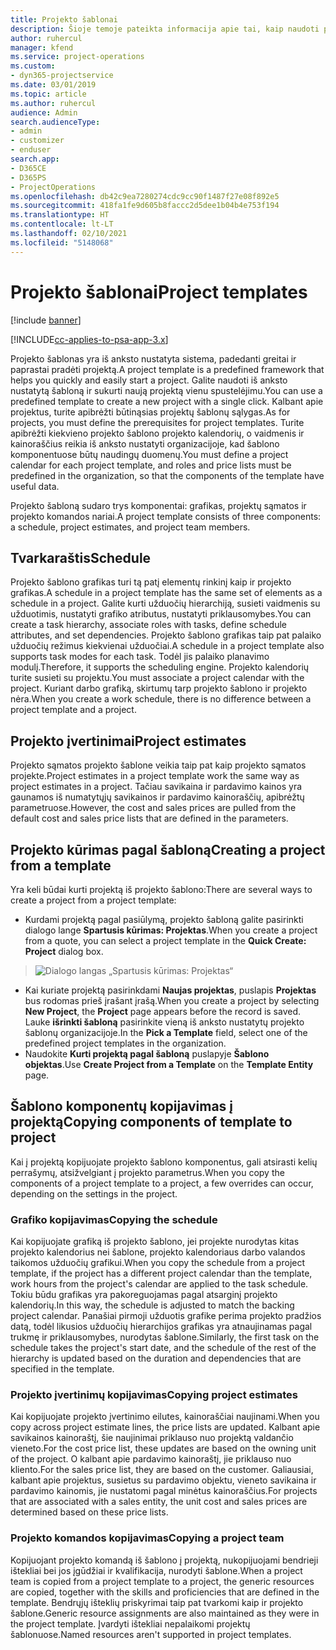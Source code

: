 ```yaml
---
title: Projekto šablonai
description: Šioje temoje pateikta informacija apie tai, kaip naudoti projektų šablonus, skirtus greitam projektų nustatymui.
author: ruhercul
manager: kfend
ms.service: project-operations
ms.custom:
- dyn365-projectservice
ms.date: 03/01/2019
ms.topic: article
ms.author: ruhercul
audience: Admin
search.audienceType:
- admin
- customizer
- enduser
search.app:
- D365CE
- D365PS
- ProjectOperations
ms.openlocfilehash: db42c9ea7280274cdc9cc90f1487f27e08f892e5
ms.sourcegitcommit: 418fa1fe9d605b8faccc2d5dee1b04b4e753f194
ms.translationtype: HT
ms.contentlocale: lt-LT
ms.lasthandoff: 02/10/2021
ms.locfileid: "5148068"
---
```

# <a name="project-templates"></a><span data-ttu-id="2556f-103">Projekto šablonai</span><span class="sxs-lookup"><span data-stu-id="2556f-103">Project templates</span></span> 

[!include [banner](../includes/psa-now-project-operations.md)]

[!INCLUDE[cc-applies-to-psa-app-3.x](../includes/cc-applies-to-psa-app-3x.md)]

<span data-ttu-id="2556f-104">Projekto šablonas yra iš anksto nustatyta sistema, padedanti greitai ir paprastai pradėti projektą.</span><span class="sxs-lookup"><span data-stu-id="2556f-104">A project template is a predefined framework that helps you quickly and easily start a project.</span></span> <span data-ttu-id="2556f-105">Galite naudoti iš anksto nustatytą šabloną ir sukurti naują projektą vienu spustelėjimu.</span><span class="sxs-lookup"><span data-stu-id="2556f-105">You can use a predefined template to create a new project with a single click.</span></span> <span data-ttu-id="2556f-106">Kalbant apie projektus, turite apibrėžti būtinąsias projektų šablonų sąlygas.</span><span class="sxs-lookup"><span data-stu-id="2556f-106">As for projects, you must define the prerequisites for project templates.</span></span> <span data-ttu-id="2556f-107">Turite apibrėžti kiekvieno projekto šablono projekto kalendorių, o vaidmenis ir kainoraščius reikia iš anksto nustatyti organizacijoje, kad šablono komponentuose būtų naudingų duomenų.</span><span class="sxs-lookup"><span data-stu-id="2556f-107">You must define a project calendar for each project template, and roles and price lists must be predefined in the organization, so that the components of the template have useful data.</span></span>

<span data-ttu-id="2556f-108">Projekto šabloną sudaro trys komponentai: grafikas, projektų sąmatos ir projekto komandos nariai.</span><span class="sxs-lookup"><span data-stu-id="2556f-108">A project template consists of three components: a schedule, project estimates, and project team members.</span></span>

## <a name="schedule"></a><span data-ttu-id="2556f-109">Tvarkaraštis</span><span class="sxs-lookup"><span data-stu-id="2556f-109">Schedule</span></span>

<span data-ttu-id="2556f-110">Projekto šablono grafikas turi tą patį elementų rinkinį kaip ir projekto grafikas.</span><span class="sxs-lookup"><span data-stu-id="2556f-110">A schedule in a project template has the same set of elements as a schedule in a project.</span></span> <span data-ttu-id="2556f-111">Galite kurti užduočių hierarchiją, susieti vaidmenis su užduotimis, nustatyti grafiko atributus, nustatyti priklausomybes.</span><span class="sxs-lookup"><span data-stu-id="2556f-111">You can create a task hierarchy, associate roles with tasks, define schedule attributes, and set dependencies.</span></span> <span data-ttu-id="2556f-112">Projekto šablono grafikas taip pat palaiko užduočių režimus kiekvienai užduočiai.</span><span class="sxs-lookup"><span data-stu-id="2556f-112">A schedule in a project template also supports task modes for each task.</span></span> <span data-ttu-id="2556f-113">Todėl jis palaiko planavimo modulį.</span><span class="sxs-lookup"><span data-stu-id="2556f-113">Therefore, it supports the scheduling engine.</span></span> <span data-ttu-id="2556f-114">Projekto kalendorių turite susieti su projektu.</span><span class="sxs-lookup"><span data-stu-id="2556f-114">You must associate a project calendar with the project.</span></span> <span data-ttu-id="2556f-115">Kuriant darbo grafiką, skirtumų tarp projekto šablono ir projekto nėra.</span><span class="sxs-lookup"><span data-stu-id="2556f-115">When you create a work schedule, there is no difference between a project template and a project.</span></span>

## <a name="project-estimates"></a><span data-ttu-id="2556f-116">Projekto įvertinimai</span><span class="sxs-lookup"><span data-stu-id="2556f-116">Project estimates</span></span>

<span data-ttu-id="2556f-117">Projekto sąmatos projekto šablone veikia taip pat kaip projekto sąmatos projekte.</span><span class="sxs-lookup"><span data-stu-id="2556f-117">Project estimates in a project template work the same way as project estimates in a project.</span></span> <span data-ttu-id="2556f-118">Tačiau savikaina ir pardavimo kainos yra gaunamos iš numatytųjų savikainos ir pardavimo kainoraščių, apibrėžtų parametruose.</span><span class="sxs-lookup"><span data-stu-id="2556f-118">However, the cost and sales prices are pulled from the default cost and sales price lists that are defined in the parameters.</span></span>

## <a name="creating-a-project-from-a-template"></a><span data-ttu-id="2556f-119">Projekto kūrimas pagal šabloną</span><span class="sxs-lookup"><span data-stu-id="2556f-119">Creating a project from a template</span></span>
 
<span data-ttu-id="2556f-120">Yra keli būdai kurti projektą iš projekto šablono:</span><span class="sxs-lookup"><span data-stu-id="2556f-120">There are several ways to create a project from a project template:</span></span>

- <span data-ttu-id="2556f-121">Kurdami projektą pagal pasiūlymą, projekto šabloną galite pasirinkti dialogo lange **Spartusis kūrimas: Projektas**.</span><span class="sxs-lookup"><span data-stu-id="2556f-121">When you create a project from a quote, you can select a project template in the **Quick Create: Project** dialog box.</span></span>

> ![Dialogo langas „Spartusis kūrimas: Projektas“](media/project-11.png)

- <span data-ttu-id="2556f-123">Kai kuriate projektą pasirinkdami **Naujas projektas**, puslapis **Projektas** bus rodomas prieš įrašant įrašą.</span><span class="sxs-lookup"><span data-stu-id="2556f-123">When you create a project by selecting **New Project**, the **Project** page appears before the record is saved.</span></span> <span data-ttu-id="2556f-124">Lauke **išrinkti šabloną** pasirinkite vieną iš anksto nustatytų projekto šablonų organizacijoje.</span><span class="sxs-lookup"><span data-stu-id="2556f-124">In the **Pick a Template** field, select one of the predefined project templates in the organization.</span></span>
- <span data-ttu-id="2556f-125">Naudokite **Kurti projektą pagal šabloną** puslapyje **Šablono objektas**.</span><span class="sxs-lookup"><span data-stu-id="2556f-125">Use **Create Project from a Template** on the **Template Entity** page.</span></span>

## <a name="copying-components-of-template-to-project"></a><span data-ttu-id="2556f-126">Šablono komponentų kopijavimas į projektą</span><span class="sxs-lookup"><span data-stu-id="2556f-126">Copying components of template to project</span></span>

<span data-ttu-id="2556f-127">Kai į projektą kopijuojate projekto šablono komponentus, gali atsirasti kelių perrašymų, atsižvelgiant į projekto parametrus.</span><span class="sxs-lookup"><span data-stu-id="2556f-127">When you copy the components of a project template to a project, a few overrides can occur, depending on the settings in the project.</span></span>

### <a name="copying-the-schedule"></a><span data-ttu-id="2556f-128">Grafiko kopijavimas</span><span class="sxs-lookup"><span data-stu-id="2556f-128">Copying the schedule</span></span>

<span data-ttu-id="2556f-129">Kai kopijuojate grafiką iš projekto šablono, jei projekte nurodytas kitas projekto kalendorius nei šablone, projekto kalendoriaus darbo valandos taikomos užduočių grafikui.</span><span class="sxs-lookup"><span data-stu-id="2556f-129">When you copy the schedule from a project template, if the project has a different project calendar than the template, work hours from the project's calendar are applied to the task schedule.</span></span> <span data-ttu-id="2556f-130">Tokiu būdu grafikas yra pakoreguojamas pagal atsarginį projekto kalendorių.</span><span class="sxs-lookup"><span data-stu-id="2556f-130">In this way, the schedule is adjusted to match the backing project calendar.</span></span> <span data-ttu-id="2556f-131">Panašiai pirmoji užduotis grafike perima projekto pradžios datą, todėl likusios užduočių hierarchijos grafikas yra atnaujinamas pagal trukmę ir priklausomybes, nurodytas šablone.</span><span class="sxs-lookup"><span data-stu-id="2556f-131">Similarly, the first task on the schedule takes the project's start date, and the schedule of the rest of the hierarchy is updated based on the duration and dependencies that are specified in the template.</span></span> 

### <a name="copying-project-estimates"></a><span data-ttu-id="2556f-132">Projekto įvertinimų kopijavimas</span><span class="sxs-lookup"><span data-stu-id="2556f-132">Copying project estimates</span></span> 

<span data-ttu-id="2556f-133">Kai kopijuojate projekto įvertinimo eilutes, kainoraščiai naujinami.</span><span class="sxs-lookup"><span data-stu-id="2556f-133">When you copy across project estimate lines, the price lists are updated.</span></span> <span data-ttu-id="2556f-134">Kalbant apie savikainos kainoraštį, šie naujinimai priklauso nuo projektą valdančio vieneto.</span><span class="sxs-lookup"><span data-stu-id="2556f-134">For the cost price list, these updates are based on the owning unit of the project.</span></span> <span data-ttu-id="2556f-135">O kalbant apie pardavimo kainoraštį, jie priklauso nuo kliento.</span><span class="sxs-lookup"><span data-stu-id="2556f-135">For the sales price list, they are based on the customer.</span></span> <span data-ttu-id="2556f-136">Galiausiai, kalbant apie projektus, susietus su pardavimo objektu, vieneto savikaina ir pardavimo kainomis, jie nustatomi pagal minėtus kainoraščius.</span><span class="sxs-lookup"><span data-stu-id="2556f-136">For projects that are associated with a sales entity, the unit cost and sales prices are determined based on these price lists.</span></span>

### <a name="copying-a-project-team"></a><span data-ttu-id="2556f-137">Projekto komandos kopijavimas</span><span class="sxs-lookup"><span data-stu-id="2556f-137">Copying a project team</span></span>

<span data-ttu-id="2556f-138">Kopijuojant projekto komandą iš šablono į projektą, nukopijuojami bendrieji ištekliai bei jos įgūdžiai ir kvalifikacija, nurodyti šablone.</span><span class="sxs-lookup"><span data-stu-id="2556f-138">When a project team is copied from a project template to a project, the generic resources are copied, together with the skills and proficiencies that are defined in the template.</span></span> <span data-ttu-id="2556f-139">Bendrųjų išteklių priskyrimai taip pat tvarkomi kaip ir projekto šablone.</span><span class="sxs-lookup"><span data-stu-id="2556f-139">Generic resource assignments are also maintained as they were in the project template.</span></span> <span data-ttu-id="2556f-140">Įvardyti ištekliai nepalaikomi projektų šablonuose.</span><span class="sxs-lookup"><span data-stu-id="2556f-140">Named resources aren't supported in project templates.</span></span>
